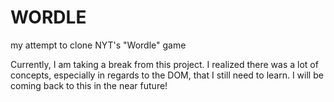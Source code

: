 # WORDLE
my attempt to clone NYT's "Wordle" game


Currently, I am taking a break from this project. I realized there was a lot of concepts, especially in regards to the DOM, that I still need to learn. I will be coming back to this in the near future!

